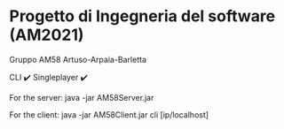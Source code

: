 # Progetto di Ingegneria del software (AM2021)
Gruppo AM58 Artuso-Arpaia-Barletta

CLI ✔️
Singleplayer ✔️

For the server:
java -jar AM58Server.jar

For the client:
java -jar AM58Client.jar cli [ip/localhost]
